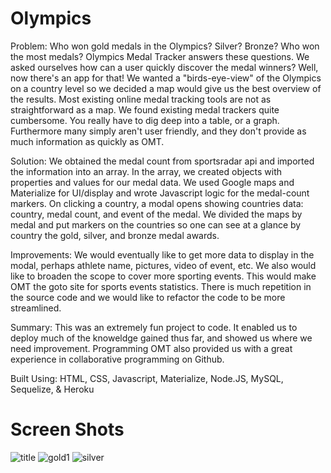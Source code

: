 # Olympics
Problem: Who won gold medals in the Olympics? Silver? Bronze? Who won the most medals? Olympics Medal Tracker answers these questions. We asked ourselves how can a user quickly discover the medal winners? Well, now there's an app for that! We wanted a "birds-eye-view" of the Olympics on a country level so we decided a map would give us the best overview of the results. Most existing online medal tracking tools are not as straightforward as a map. We found existing medal trackers quite cumbersome. You really have to dig deep into a table, or a graph. Furthermore many simply aren't user friendly, and they don't provide as much information as quickly as OMT. 

Solution: We obtained the medal count from sportsradar api and imported the information into an array. In the array, we created objects with properties and values for our medal data.  We used Google maps and Materialize for UI/display and wrote Javascript logic for the medal-count markers. On clicking a country, a modal opens showing countries data: country, medal count, and event of the medal. We divided the maps by medal and put markers on the countries so one can see at a glance by country the gold, silver, and bronze medal awards.

Improvements: We would eventually like to get more data to display in the modal, perhaps athlete name, pictures, video of event, etc. We also would like to broaden the scope to cover more sporting events. This would make OMT the goto site for sports events statistics. There is much repetition in the source code and we would like to refactor the code to be more streamlined. 

Summary: This was an extremely fun project to code. It enabled us to deploy much of the knoweldge gained thus far, and showed us where we need improvement. Programming OMT also provided us with a great experience in collaborative programming on Github.

Built Using: HTML, CSS, Javascript, Materialize, Node.JS, MySQL, Sequelize, & Heroku

# Screen Shots

![title](https://user-images.githubusercontent.com/27470842/36926025-7e0dffc4-1e2a-11e8-98c2-f09ddbcac661.PNG)
![gold1](https://user-images.githubusercontent.com/27470842/36926039-8ff005de-1e2a-11e8-9254-206debe6731c.PNG)
![silver](https://user-images.githubusercontent.com/27470842/36926051-9897124a-1e2a-11e8-9be1-f098276bc8a2.PNG)
